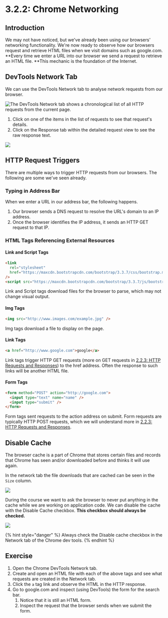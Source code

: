 # 3.2.2: Chrome Networking

## Introduction

We may not have noticed, but we've already been using our browsers' networking functionality. We're now ready to observe how our browsers request and retrieve HTML files when we visit domains such as google.com. **Every time we enter a URL into our browser we send a request to retrieve an HTML file. **This mechanic is the foundation of the Internet.

## DevTools Network Tab

We can use the DevTools Network tab to analyse network requests from our browser.

![The DevTools Network tab shows a chronological list of all HTTP requests from the current page.](../.gitbook/assets/screen-shot-2020-10-29-at-2.38.10-pm.png)

1. Click on one of the items in the list of requests to see that request's details.
2. Click on the Response tab within the detailed request view to see the raw response text.

![](../.gitbook/assets/screen-shot-2020-10-29-at-2.38.17-pm.png)

## HTTP Request Triggers

There are multiple ways to trigger HTTP requests from our browsers. The following are some we've seen already.

### Typing in Address Bar

When we enter a URL in our address bar, the following happens.

1. Our browser sends a DNS request to resolve the URL's domain to an IP address.
2. Once the browser identifies the IP address, it sends an HTTP GET request to that IP.

### HTML Tags Referencing External Resources

#### Link and Script Tags

```html
<link
  rel="stylesheet"
  href="https://maxcdn.bootstrapcdn.com/bootstrap/3.3.7/css/bootstrap.min.css"
/>
<script src="https://maxcdn.bootstrapcdn.com/bootstrap/3.3.7/js/bootstrap.min.js"></script>
```

Link and Script tags download files for the browser to parse, which may not change visual output.

#### Img Tags

```html
<img src="http://www.images.com/example.jpg" />
```

Img tags download a file to display on the page.

#### Link Tags

```html
<a href="http://www.google.com">google</a>
```

Link tags trigger HTTP GET requests (more on GET requests in [2.2.3: HTTP Requests and Responses](2.2.3-http-requests-and-responses.md)) to the href address. Often the response to such links will be another HTML file.

#### Form Tags

```html
<form method="POST" action="http://google.com">
  <input type="text" name="name" />
  <input type="submit" />
</form>
```

Form tags sent requests to the action address on submit. Form requests are typically HTTP POST requests, which we will understand more in [2.2.3: HTTP Requests and Responses](2.2.3-http-requests-and-responses.md).

## Disable Cache

The browser cache is a part of Chrome that stores certain files and records that Chrome has seen and/or downloaded before and thinks it will use again.

In the network tab the file downloads that are cached can be seen in the `Size` column.

![](../.gitbook/assets/size-cache.png)

During the course we want to ask the browser to never put anything in the cache while we are working on application code. We can disable the cache with the Disable Cache checkbox. **This checkbox should always be checked.**

![](../.gitbook/assets/disable-cache.png)

{% hint style="danger" %}
Always check the Disable cache checkbox in the Network tab of the Chrome dev tools.
{% endhint %}

## Exercise

1. Open the Chrome DevTools Network tab.
2. Create and open an HTML file with each of the above tags and see what requests are created in the Network tab.
3. Click the `a` tag link and observe the HTML in the HTTP response.
4. Go to google.com and inspect (using DevTools) the form for the search bar.
   1. Notice that it is still an HTML form.
   2. Inspect the request that the browser sends when we submit the form.
